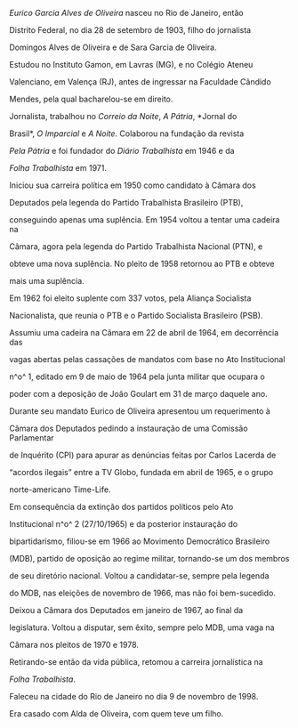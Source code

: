 

*Eurico Garcia Alves de Oliveira* nasceu no Rio de Janeiro, então

Distrito Federal, no dia 28 de setembro de 1903, filho do jornalista

Domingos Alves de Oliveira e de Sara Garcia de Oliveira.



Estudou no Instituto Gamon, em Lavras (MG), e no Colégio Ateneu

Valenciano, em Valença (RJ), antes de ingressar na Faculdade Cândido

Mendes, pela qual bacharelou-se em direito.



Jornalista, trabalhou no *Correio da Noite*, *A Pátria*, *Jornal do

Brasil*, *O Imparcial* e *A Noite*. Colaborou na fundação da revista

*Pela Pátria* e foi fundador do *Diário* *Trabalhista* em 1946 e da

*Folha* *Trabalhista* em 1971.



Iniciou sua carreira política em 1950 como candidato à Câmara dos

Deputados pela legenda do Partido Trabalhista Brasileiro (PTB),

conseguindo apenas uma suplência. Em 1954 voltou a tentar uma cadeira na

Câmara, agora pela legenda do Partido Trabalhista Nacional (PTN), e

obteve uma nova suplência. No pleito de 1958 retornou ao PTB e obteve

mais uma suplência.



Em 1962 foi eleito suplente com 337 votos, pela Aliança Socialista

Nacionalista, que reunia o PTB e o Partido Socialista Brasileiro (PSB).

Assumiu uma cadeira na Câmara em 22 de abril de 1964, em decorrência das

vagas abertas pelas cassações de mandatos com base no Ato Institucional

n^o^ 1, editado em 9 de maio de 1964 pela junta militar que ocupara o

poder com a deposição de João Goulart em 31 de março daquele ano.

Durante seu mandato Eurico de Oliveira apresentou um requerimento à

Câmara dos Deputados pedindo a instauração de uma Comissão Parlamentar

de Inquérito (CPI) para apurar as denúncias feitas por Carlos Lacerda de

“acordos ilegais” entre a TV Globo, fundada em abril de 1965, e o grupo

norte-americano Time-Life.



Em consequência da extinção dos partidos políticos pelo Ato

Institucional n^o^ 2 (27/10/1965) e da posterior instauração do

bipartidarismo, filiou-se em 1966 ao Movimento Democrático Brasileiro

(MDB), partido de oposição ao regime militar, tornando-se um dos membros

de seu diretório nacional. Voltou a candidatar-se, sempre pela legenda

do MDB, nas eleições de novembro de 1966, mas não foi bem-sucedido.

Deixou a Câmara dos Deputados em janeiro de 1967, ao final da

legislatura. Voltou a disputar, sem êxito, sempre pelo MDB, uma vaga na

Câmara nos pleitos de 1970 e 1978.



Retirando-se então da vida pública, retomou a carreira jornalística na

*Folha Trabalhista*.



Faleceu na cidade do Rio de Janeiro no dia 9 de novembro de 1998.



Era casado com Alda de Oliveira, com quem teve um filho.



